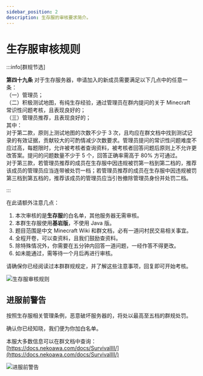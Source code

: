 ```yaml
---
sidebar_position: 2
description: 生存服的审核要求简介。
---
```


# 生存服审核规则

:::info[群规节选]

**第四十九条** 对于生存服务器，申请加入的新成员需要满足以下几点中的任意一条：  
（一）管理员；  
（二）积极测试地图，有纯生存经验，通过管理员在群内提问的关于 Minecraft 常识性问题考核，且表现良好的；  
（三）管理员推荐，且表现良好的；  
其中：  
对于第二款，原则上测试地图的次数不少于 3 次，且均应在群文档中找到测试记录的有效证据，贡献较大的可酌情减少次数要求。管理员提问的常识性问题难度不应过高，每题限时，允许被考核者查询资料，被考核者回答问题后原则上不允许更改答案。提问的问题数量不少于 5 个，回答正确率需高于 80% 方可通过。  
对于第三款，若管理员推荐的成员在生存服中因违规被罚第一档到第二档的，推荐该成员的管理员应当连带被处罚一档；若管理员推荐的成员在生存服中因违规被罚第三档到第五档的，推荐该成员的管理员应当引咎撤除管理员身份并处罚二档。

:::

在此请额外注意几点：

1. 本次审核的是**生存服**的白名单，其他服务器无需审核。
2. 本群生存服使用**基岩版**，不使用 Java 版。
3. 题目范围是中文 Minecraft Wiki 和群文档，必有一道问村民交易相关事宜。
4. 全程开卷，可以查资料，且我们鼓励查资料。
5. 除特殊情况外，你需要在五分钟内回答一道问题，一经作答不得更改。
6. 如未能通过，需等待一个月后再进行审核。

请确保你已经阅读过本群群规规定，并了解这些注意事项，回复即可开始考核。

![生存服审核规则](/servers/SurvivalIII/audit/audit.webp)

## 进服前警告

按照生存服相关管理条例，恶意破坏服务器的，将处以最高至五档的群规处罚。

确认你已经知晓，我们便为你加白名单。

本服大多数信息可以在群文档中查询：[https://docs.nekoawa.com/docs/SurvivalIII/](https://docs.nekoawa.com/docs/SurvivalIII/)

![进服前警告](/servers/SurvivalIII/audit/warning.webp)
